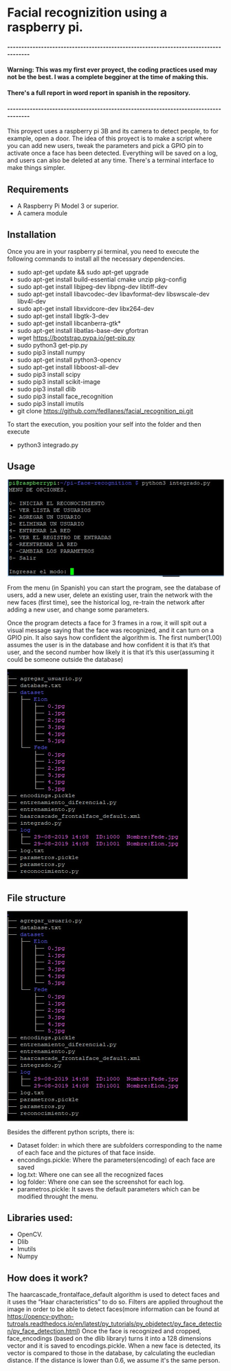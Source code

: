 # Facial recognizition using a raspberry pi.
#### ------------------------------------------------------------------------------------
#### Warning: This was my first ever proyect, the coding practices used may not be the best. I was a complete begginer at the time of making this.
#### There's a full report in word report in spanish in the repository.
#### ------------------------------------------------------------------------------------

This proyect uses a raspberry pi 3B and its camera to detect people, to for example, open a door. 
The idea of this proyect is to make a script where you can add new users, tweak the parameters and pick a GPIO pin to activate once a face has been detected. Everything will be saved on a log, and users can also be deleted at any time. There's a terminal interface to make things simpler. 

## Requirements 

* A Raspberry Pi Model 3 or superior. 
* A camera module 

## Installation

Once you are in your raspberry pi terminal, you need to execute the following commands to install all the necessary dependencies. 

* sudo apt-get update && sudo apt-get upgrade 
* sudo apt-get install build-essential cmake unzip pkg-config 
* sudo apt-get install libjpeg-dev libpng-dev libtiff-dev 
* sudo apt-get install libavcodec-dev libavformat-dev libswscale-dev libv4l-dev 
* sudo apt-get install libxvidcore-dev libx264-dev 
* sudo apt-get install libgtk-3-dev 
* sudo apt-get install libcanberra-gtk* 
* sudo apt-get install libatlas-base-dev gfortran 
* wget https://bootstrap.pypa.io/get-pip.py 
* sudo python3 get-pip.py 
* sudo pip3 install numpy 
* sudo apt-get install python3-opencv 
* sudo apt-get install libboost-all-dev 
* sudo pip3 install scipy 
* sudo pip3 install scikit-image 
* sudo pip3 install dlib 
* sudo pip3 install face_recognition 
* sudo pip3 install imutils 
* git clone https://github.com/fedllanes/facial_recognition_pi.git

To start the execution, you position your self into the folder and then execute
* python3 integrado.py 

## Usage
![menu](images/1.jpeg)

From the menu (in Spanish) you can start the program, see the database of users, add a new user, delete an existing user, train the network with the new faces (first time), see the historical log, re-train the network after adding a new user, and change some parameters. 

Once the program detects a face for 3 frames in a row, it will spit out a visual message saying that the face was recognized, and it can turn on a GPIO pin. It also says how confident the algorithm is.  The first number(1.00) assumes the user is in the database and how confident it is that it’s that user, and the second number how likely it is that it’s this user(assuming it could be someone outside the database) 

![detection](images/3.jpeg)

## File structure

![file_structure](images/3.jpeg)

Besides the different python scripts, there is:
* Dataset folder: in which there are subfolders corresponding to the name of each face and the pictures of that face inside.
* encondings.pickle: Where the parameters(encoding) of each face are saved
* log.txt: Where one can see all the recognized faces 
* log folder: Where one can see the screenshot for each log. 
* parametros.pickle: It saves the default parameters which can be modified throught the menu.

## Libraries used: 

* OpenCV. 
* Dlib 
* Imutils 
* Numpy 

## How does it work? 

The haarcascade_frontalface_default algorithm is used to detect faces and it uses the “Haar characteristics” to do so. Filters are applied throughout the image in order to be able to detect faces(more information can be found at https://opencv-python-tutroals.readthedocs.io/en/latest/py_tutorials/py_objdetect/py_face_detection/py_face_detection.html) 
Once the face is recognized and cropped, face_encodings (based on the dlib library) turns it into a 128 dimensions vector and it is saved to encodings.pickle.
When a new face is detected, its vector is compared to those in the database, by calculating the eucledian distance. If the distance is lower than 0.6, we assume it's the same person.


